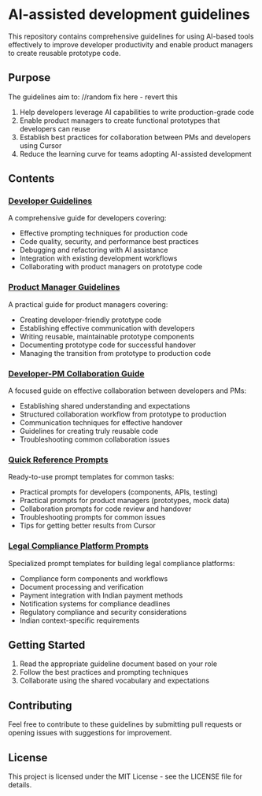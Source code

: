# AI-assisted development guidelines

This repository contains comprehensive guidelines for using AI-based tools effectively to improve developer productivity and enable product managers to create reusable prototype code.

## Purpose

The guidelines aim to: //random fix here - revert this

1. Help developers leverage AI capabilities to write production-grade code
2. Enable product managers to create functional prototypes that developers can reuse
3. Establish best practices for collaboration between PMs and developers using Cursor
4. Reduce the learning curve for teams adopting AI-assisted development

## Contents

### [Developer Guidelines](guidelines-for-developers.md)

A comprehensive guide for developers covering:
- Effective prompting techniques for production code
- Code quality, security, and performance best practices
- Debugging and refactoring with AI assistance
- Integration with existing development workflows
- Collaborating with product managers on prototype code

### [Product Manager Guidelines](guidelines-for-product-managers.md)

A practical guide for product managers covering:
- Creating developer-friendly prototype code
- Establishing effective communication with developers
- Writing reusable, maintainable prototype components
- Documenting prototype code for successful handover
- Managing the transition from prototype to production code

### [Developer-PM Collaboration Guide](dev-pm-collaboration.md)

A focused guide on effective collaboration between developers and PMs:
- Establishing shared understanding and expectations
- Structured collaboration workflow from prototype to production
- Communication techniques for effective handover
- Guidelines for creating truly reusable code
- Troubleshooting common collaboration issues

### [Quick Reference Prompts](generic-prompt-bank.md)

Ready-to-use prompt templates for common tasks:
- Practical prompts for developers (components, APIs, testing)
- Practical prompts for product managers (prototypes, mock data)
- Collaboration prompts for code review and handover
- Troubleshooting prompts for common issues
- Tips for getting better results from Cursor

### [Legal Compliance Platform Prompts](zolvit-relevant-quick-reference-prompts.md)

Specialized prompt templates for building legal compliance platforms:
- Compliance form components and workflows
- Document processing and verification
- Payment integration with Indian payment methods
- Notification systems for compliance deadlines
- Regulatory compliance and security considerations
- Indian context-specific requirements

## Getting Started

1. Read the appropriate guideline document based on your role
2. Follow the best practices and prompting techniques
3. Collaborate using the shared vocabulary and expectations

## Contributing

Feel free to contribute to these guidelines by submitting pull requests or opening issues with suggestions for improvement.

## License

This project is licensed under the MIT License - see the LICENSE file for details. 

